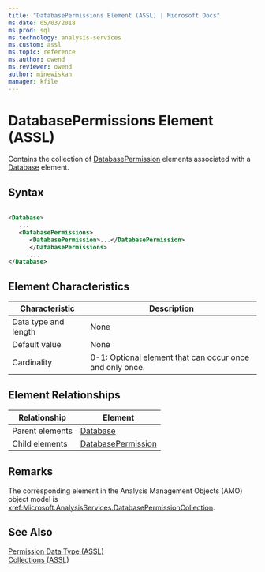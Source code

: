 ```yaml
---
title: "DatabasePermissions Element (ASSL) | Microsoft Docs"
ms.date: 05/03/2018
ms.prod: sql
ms.technology: analysis-services
ms.custom: assl
ms.topic: reference
ms.author: owend
ms.reviewer: owend
author: minewiskan
manager: kfile
---
```

# DatabasePermissions Element (ASSL)

  Contains the collection of [DatabasePermission](../../../analysis-services/scripting/objects/databasepermission-element-assl.md) elements associated with a [Database](../../../analysis-services/scripting/objects/database-element-assl.md) element.  
  
## Syntax  
  
```xml  
  
<Database>  
   ...  
   <DatabasePermissions>  
      <DatabasePermission>...</DatabasePermission>  
      </DatabasePermissions>  
      ...  
</Database>  
```  
  
## Element Characteristics  
  
|Characteristic|Description|  
|--------------------|-----------------|  
|Data type and length|None|  
|Default value|None|  
|Cardinality|0-1: Optional element that can occur once and only once.|  
  
## Element Relationships  
  
|Relationship|Element|  
|------------------|-------------|  
|Parent elements|[Database](../../../analysis-services/scripting/objects/database-element-assl.md)|  
|Child elements|[DatabasePermission](../../../analysis-services/scripting/objects/databasepermission-element-assl.md)|  
  
## Remarks  
 The corresponding element in the Analysis Management Objects (AMO) object model is <xref:Microsoft.AnalysisServices.DatabasePermissionCollection>.  
  
## See Also  
 [Permission Data Type &#40;ASSL&#41;](../../../analysis-services/scripting/data-type/permission-data-type-assl.md)   
 [Collections &#40;ASSL&#41;](../../../analysis-services/scripting/collections/collections-assl.md)  
  
  
